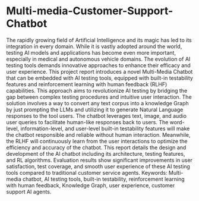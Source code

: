 # Multi-media-Customer-Support-Chatbot

The rapidly growing field of Artificial Intelligence and its magic has led to its integration in every domain. While it is vastly adopted around the world, testing AI models and applications has become even more important, especially in medical and autonomous vehicle domains. The evolution of AI testing tools demands innovative approaches to enhance their efficacy and user experience. This project report introduces a novel Multi-Media Chatbot that can be embedded with AI testing tools, equipped with built-in testability features and reinforcement learning with human feedback (RLHF) capabilities. This approach aims to revolutionize AI testing by bridging the gap between complex testing procedures and intuitive user interaction. The solution involves a way to convert any text corpus into a knowledge Graph by just prompting the LLMs and utilizing it to generate Natural Language responses to the tool users. The chatbot leverages text, image, and audio user queries to facilitate human-like responses back to users. The word-level, information-level, and user-level built-in testability features will make the chatbot responsible and reliable without human interaction. Meanwhile, the RLHF will continuously learn from the user interactions to optimize the efficiency and accuracy of the chatbot. This report details the design and development of the AI chatbot including its architecture, testing features, and RL algorithms. Evaluation results show significant improvements in user satisfaction, test coverage, and smooth user experience of these AI testing tools compared to traditional customer service agents. 
Keywords: Multi-media chatbot, AI testing tools, built-in testability, reinforcement learning with human feedback, Knowledge Graph, user experience, customer support AI agents. 
